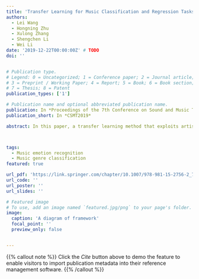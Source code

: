 ```yaml
---
title: 'Transfer Learning for Music Classification and Regression Tasks Using Artist Tags'
authors:
  - Lei Wang
  - Hongning Zhu
  - Xulong Zhang
  - Shengchen Li
  - Wei Li
date: '2019-12-22T00:00:00Z' # TODO
doi: ''


# Publication type.
# Legend: 0 = Uncategorized; 1 = Conference paper; 2 = Journal article;
# 3 = Preprint / Working Paper; 4 = Report; 5 = Book; 6 = Book section;
# 7 = Thesis; 8 = Patent
publication_types: ['1']

# Publication name and optional abbreviated publication name.
publication: In *Proceedings of the 7th Conference on Sound and Music Technology*
publication_short: In *CSMT2019*

abstract: In this paper, a transfer learning method that exploits artist tags for general-purpose music feature vector extraction is presented. The feature vector extracted from the last convolutional layer in a deep convolutional neural network (DCNN) trained with artist tags is showed for music classification and regression tasks. Not only are artist tags adequate in the music community, therefore easy to be gathered, but also contain much high-level abstract information about the artists and the music audio released by the artists. To train the network, a dataset containing 33903 30-second clips, annotated with artist tags was created. The model is trained to predict the artist tags from audio content first in the proposed system. Then the model is transferred to extract the features that are used to perform music genre classification and music emotion recognition tasks. The experiment results show that the features learned using artist tags under the context of transfer learning are able to be effectively applied in music genre classification and music emotion recognition tasks.



tags:
  - Music emotion recognition
  - Music genre classification
featured: true

url_pdf: 'https://link.springer.com/chapter/10.1007/978-981-15-2756-2_7'
url_code: ''
url_poster: ''
url_slides: ''

# Featured image
# To use, add an image named `featured.jpg/png` to your page's folder.
image:
  caption: 'A diagram of framework'
  focal_point: ''
  preview_only: false


---
```


{{% callout note %}}
Click the _Cite_ button above to demo the feature to enable visitors to import publication metadata into their reference management software.
{{% /callout %}}

